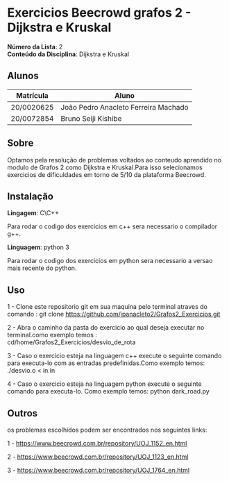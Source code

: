 # Exercicios Beecrowd grafos 2 - Dijkstra e Kruskal

**Número da Lista**: 2<br>
**Conteúdo da Disciplina**: Dijkstra e Kruskal<br>

## Alunos

| Matrícula  | Aluno                                |
| ---------- | ------------------------------------ |
| 20/0020625 | João Pedro Anacleto Ferreira Machado |
| 20/0072854 | Bruno Seiji Kishibe                  |

## Sobre

Optamos pela resolução de problemas voltados ao conteudo aprendido no modulo de Grafos 2 como Dijkstra e Kruskal.Para isso selecionamos exercicios de dificuldades em torno de 5/10 da plataforma Beecrowd.

## Instalação

**Lingagem**: C\C++<br>

Para rodar o codigo dos exercicios em c++ sera necessario o compilador g++.

**Linguagem**: python 3<br>

Para rodar o codigo dos exercicios em python sera necessario a versao mais recente do python.

## Uso

1 - Clone este repositorio git em sua maquina pelo terminal atraves do comando : git clone https://github.com/jpanacleto2/Grafos2_Exercicios.git

2 - Abra o caminho da pasta do exercicio ao qual deseja executar no terminal.como exemplo temos : cd/home/Grafos2_Exercicios/desvio_de_rota

3 - Caso o exercicio esteja na linguagem c++ execute o seguinte comando para executa-lo com as entradas predefinidas.Como exemplo temos: ./desvio.o < in.in

4 - Caso o exercicio esteja na linguagem python execute o seguinte comando para executa-lo. Como exemplo temos: python dark_road.py

## Outros

os problemas escolhidos podem ser encontrados nos seguintes links:

1 - https://www.beecrowd.com.br/repository/UOJ_1152_en.html

2 - https://www.beecrowd.com.br/repository/UOJ_1123_en.html

3 - https://www.beecrowd.com.br/repository/UOJ_1764_en.html
